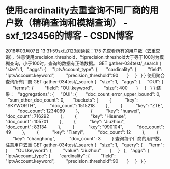 # 使用cardinality去重查询不同厂商的用户数（精确查询和模糊查询） - sxf_123456的博客 - CSDN博客
2018年03月07日 13:31:59[sxf_0123](https://me.csdn.net/sxf_123456)阅读数：175
先查看所有的用户数（去重查询），注意使用precision_threshold，当precision_threshold大于等于100时为模糊查询，小于100时，查询的数据有正确数据。
GET gather-034test/_search
{
  "size": 1,
  "aggs": {
    "IptvAccount_type": {
      "cardinality": {
        "field": "IptvAccount.keyword",
        "precision_threshold":90
      }
    }
  }
}
使用聚合查询所有厂商
GET gather-034test/_search
{
  "size": 1,
  "aggs": {
    "OUI": {
      "terms": {
        "field": "OUI.keyword",
        "size": 400
      }
    }
  }
}
结果：
  "aggregations": {
    "OUI": {
      "doc_count_error_upper_bound": 0,
      "sum_other_doc_count": 0,
      "buckets": [
        {
          "key": "SKYWORTH",
          "doc_count": 1515218
        },
        {
          "key": "ZTE",
          "doc_count": 1234089
        },
        {
          "key": "huawei",
          "doc_count": 716292
        },
        {
          "key": "Hisense",
          "doc_count": 105701
        },
        {
          "key": "Jiuzhou",
          "doc_count": 83134
        },
        {
          "key": "990104",
          "doc_count": 49
        },
        {
          "key": "Tianyi",
          "doc_count": 12
        },
        {
          "key": "changhong",
          "doc_count": 3
        }
查询每个厂商的用户数，注意用户去重
GET gather-034test/_search
{
  "size": 1,
  "query": {
    "term": {
      "OUI.keyword": {
        "value": "Jiuzhou"
      }
    }
  },
  "aggs": {
    "IptvAccount_type": {
      "cardinality": {
        "field": "IptvAccount.keyword",
        "precision_threshold":90
      }
    }
  }
}

